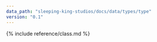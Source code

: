 ```yaml
---
data_path: "sleeping-king-studios/docs/data/types/type"
version: "0.1"
---
```


{% include reference/class.md %}
